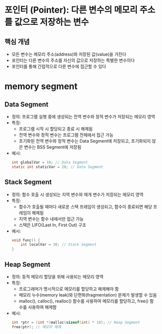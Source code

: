 # 포인터 (Pointer): 다른 변수의 메모리 주소를 값으로 저장하는 변수

## 핵심 개념
- 모든 변수는 메모리 주소(address)와 저장된 값(value)을 가진다
- 포인터는 다른 변수의 주소를 자신의 값으로 저장하는 특별한 변수이다
- 포인터를 통해 간접적으로 다른 변수에 접근할 수 있다

# memory segment
## Data Segment
- 정의: 프로그램 실행 중에 생성되는 전역 변수와 정적 변수가 저장되는 메모리 영역
- 특징:
  - 프로그램 시작 시 할당되고 종료 시 해제됨
  - 전역 변수와 정적 변수는 프로그램 전체에서 접근 가능
  - 초기화된 전역 변수와 정적 변수는 Data Segment에 저장되고, 초기화되지 않은 변수는 BSS Segment에 저장됨
- 예시:
  ```c
  int globalVar = 10; // Data Segment
  static int staticVar = 20; // Data Segment    
  ```   
## Stack Segment
- 정의: 함수 호출 시 생성되는 지역 변수와 매개 변수가 저장되는 메모리 영역
- 특징:
  - 함수가 호출될 때마다 새로운 스택 프레임이 생성되고, 함수이 종료되면 해당 프레임이 해제됨
  - 지역 변수는 함수 내에서만 접근 가능
  - 스택은 LIFO(Last In, First Out) 구조
- 예시:
  ```c
  void func() {
      int localVar = 30; // Stack Segment
  }
  ```
## Heap Segment
- 정의: 동적 메모리 할당을 위해 사용되는 메모리 영역
- 특징:
  - 프로그래머가 명시적으로 메모리를 할당하고 해제해야 함
  - 메모리 누수(memory leak)와 단편화(fragmentation) 문제가 발생할 수 있음
  - malloc(), calloc(), realloc() 함수를 사용하여 메모리를 할당하고, free() 함수를 사용하여 해제함
- 예시:
  ```c
  int *ptr = (int *)malloc(sizeof(int) * 10); // Heap Segment
  free(ptr); // 메모리 해제
  ```       
